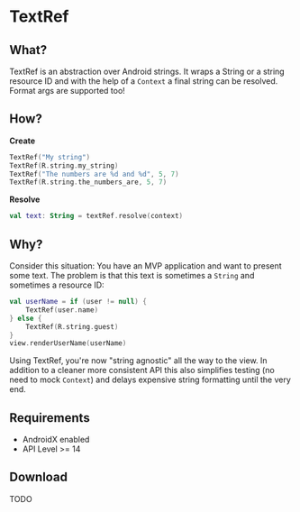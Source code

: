 # TextRef

## What?

TextRef is an abstraction over Android strings. It wraps a String or a string resource ID and with the help of a `Context`
a final string can be resolved. Format args are supported too!

## How?

**Create**
```kotlin
TextRef("My string")
TextRef(R.string.my_string)
TextRef("The numbers are %d and %d", 5, 7)
TextRef(R.string.the_numbers_are, 5, 7)
```

**Resolve**
```kotlin
val text: String = textRef.resolve(context)
```

## Why?
Consider this situation: You have an MVP application and want to present some text.
The problem is that this text is sometimes a `String` and sometimes a resource ID:

```kotlin
val userName = if (user != null) {
    TextRef(user.name)
} else {
    TextRef(R.string.guest)
}
view.renderUserName(userName)
```

Using TextRef, you're now "string agnostic" all the way to the view. In addition to a cleaner more consistent API
this also simplifies testing (no need to mock `Context`) and delays expensive string formatting until the very end.

## Requirements

* AndroidX enabled
* API Level >= 14

## Download

TODO
